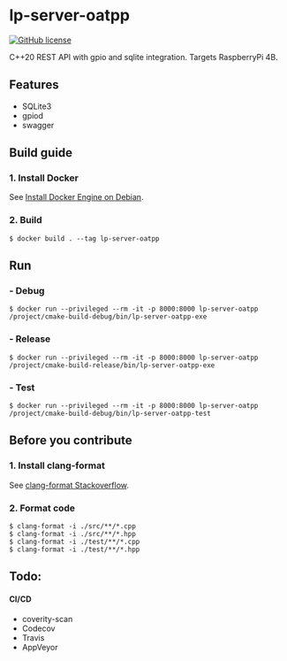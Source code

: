 # lp-server-oatpp
[![GitHub license](https://img.shields.io/github/license/Jimm1337/lp-server-oatpp?color=blue)](https://github.com/Jimm1337/lp-server-oatpp/blob/master/LICENSE)

C++20 REST API with gpio and sqlite integration. Targets RaspberryPi 4B.

## Features
- SQLite3
- gpiod
- swagger

## Build guide
### 1. Install Docker
See [Install Docker Engine on Debian](https://docs.docker.com/engine/install/debian/).
### 2. Build
```shell
$ docker build . --tag lp-server-oatpp 
```

## Run
### - Debug
```shell
$ docker run --privileged --rm -it -p 8000:8000 lp-server-oatpp /project/cmake-build-debug/bin/lp-server-oatpp-exe
```
### - Release
```shell
$ docker run --privileged --rm -it -p 8000:8000 lp-server-oatpp /project/cmake-build-release/bin/lp-server-oatpp-exe
```
### - Test
```shell
$ docker run --privileged --rm -it -p 8000:8000 lp-server-oatpp /project/cmake-build-debug/bin/lp-server-oatpp-test
```

## Before you contribute
### 1. Install clang-format
See [clang-format Stackoverflow](https://stackoverflow.com/questions/20756924/how-can-i-install-clang-format-in-ubuntu).
### 2. Format code
```shell
$ clang-format -i ./src/**/*.cpp
$ clang-format -i ./src/**/*.hpp
$ clang-format -i ./test/**/*.cpp
$ clang-format -i ./test/**/*.hpp
```

## Todo:
#### CI/CD
- coverity-scan
- Codecov
- Travis
- AppVeyor
